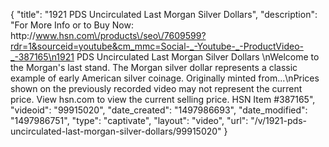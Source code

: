 {
    "title": "1921 PDS Uncirculated Last Morgan Silver Dollars",
    "description": "For More Info or to Buy Now: http:\/\/www.hsn.com\/products\/seo\/7609599?rdr=1&sourceid=youtube&cm_mmc=Social-_-Youtube-_-ProductVideo-_-387165\n1921 PDS Uncirculated Last Morgan Silver Dollars \nWelcome to the Morgan's last stand. The Morgan silver dollar represents a classic example of early American silver coinage. Originally minted from...\nPrices shown on the previously recorded video may not represent the current price.  View hsn.com to view the current selling price. HSN Item #387165",
    "videoid": "99915020",
    "date_created": "1497986693",
    "date_modified": "1497986751",
    "type": "captivate",
    "layout": "video",
    "url": "\/v\/1921-pds-uncirculated-last-morgan-silver-dollars\/99915020"
}